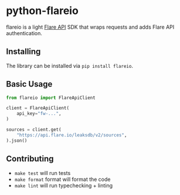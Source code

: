# python-flareio

flareio is a light [Flare API](https://api.docs.flare.io/) SDK that wraps requests and adds Flare API authentication.

## Installing

The library can be installed via `pip install flareio`.


## Basic Usage

```python
from flareio import FlareApiClient

client = FlareApiClient(
    api_key="fw-...",
)

sources = client.get(
    "https://api.flare.io/leaksdb/v2/sources",
).json()
```

## Contributing

- `make test` will run tests
- `make format` format will format the code
- `make lint` will run typechecking + linting
